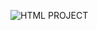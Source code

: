 ![HTML PROJECT](https://github.com/bayStorage/LittleProjects/blob/main/Html_Project/img/readOne.PNG)


